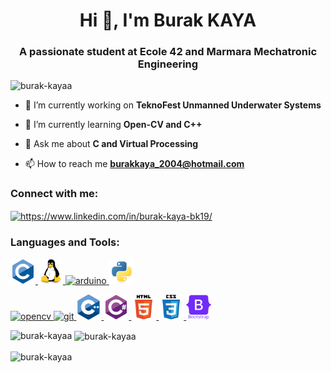 <h1 align="center">Hi 👋, I'm Burak KAYA</h1>
<h3 align="center">A passionate student at Ecole 42 and Marmara Mechatronic Engineering</h3>

<p align="left"> <img src="https://komarev.com/ghpvc/?username=burak-kayaa&label=Profile%20views&color=0e75b6&style=flat" alt="burak-kayaa" /> </p>

- 🔭 I’m currently working on **TeknoFest Unmanned Underwater Systems**

- 🌱 I’m currently learning **Open-CV and C++**

- 💬 Ask me about **C and Virtual Processing**

- 📫 How to reach me **burakkaya_2004@hotmail.com**

<h3 align="left">Connect with me:</h3>
<p align="left">

<a href="[https://linkedin.com/in/https://www.linkedin.com/in/burak-kaya-bk19/](https://www.linkedin.com/in/burak-kaya-bk19/)" target="blank"><img align="center" src="https://raw.githubusercontent.com/rahuldkjain/github-profile-readme-generator/master/src/images/icons/Social/linked-in-alt.svg" alt="https://www.linkedin.com/in/burak-kaya-bk19/" height="30" width="40" /></a>
</p>

<h3 align="left">Languages and Tools:</h3>
<p align="left">
<a href="https://www.cprogramming.com/" target="_blank" rel="noreferrer"> <img src="https://raw.githubusercontent.com/devicons/devicon/master/icons/c/c-original.svg" alt="c" width="40" height="40"/> </a> 
<a href="https://www.linux.org/" target="_blank" rel="noreferrer"> <img src="https://raw.githubusercontent.com/devicons/devicon/master/icons/linux/linux-original.svg" alt="linux" width="40" height="40"/> </a> 
<a href="https://www.arduino.cc/" target="_blank" rel="noreferrer"> <img src="https://cdn.worldvectorlogo.com/logos/arduino-1.svg" alt="arduino" width="40" height="40"/> </a> 
<a href="https://www.python.org" target="_blank" rel="noreferrer"> <img src="https://raw.githubusercontent.com/devicons/devicon/master/icons/python/python-original.svg" alt="python" width="40" height="40"/> </a> </p>
<a href="https://opencv.org/" target="_blank" rel="noreferrer"> <img src="https://www.vectorlogo.zone/logos/opencv/opencv-icon.svg" alt="opencv" width="40" height="40"/> </a> 
<a href="https://git-scm.com/" target="_blank" rel="noreferrer"> <img src="https://www.vectorlogo.zone/logos/git-scm/git-scm-icon.svg" alt="git" width="40" height="40"/> </a> 
<a href="https://www.w3schools.com/cpp/" target="_blank" rel="noreferrer"> <img src="https://raw.githubusercontent.com/devicons/devicon/master/icons/cplusplus/cplusplus-original.svg" alt="cplusplus" width="40" height="40"/> </a> 
<a href="https://www.w3schools.com/cs/" target="_blank" rel="noreferrer"> <img src="https://raw.githubusercontent.com/devicons/devicon/master/icons/csharp/csharp-original.svg" alt="csharp" width="40" height="40"/> </a> 
<a href="https://www.w3.org/html/" target="_blank" rel="noreferrer"> <img src="https://raw.githubusercontent.com/devicons/devicon/master/icons/html5/html5-original-wordmark.svg" alt="html5" width="40" height="40"/> </a> 
<a href="https://www.w3schools.com/css/" target="_blank" rel="noreferrer"> <img src="https://raw.githubusercontent.com/devicons/devicon/master/icons/css3/css3-original-wordmark.svg" alt="css3" width="40" height="40"/> </a> 
<a href="https://getbootstrap.com" target="_blank" rel="noreferrer"> <img src="https://raw.githubusercontent.com/devicons/devicon/master/icons/bootstrap/bootstrap-plain-wordmark.svg" alt="bootstrap" width="40" height="40"/> </a> 
<br>
<p><img align="left" src="https://github-readme-stats.vercel.app/api/top-langs?username=burak-kayaa&show_icons=true&locale=en&layout=compact" alt="burak-kayaa" /></p>

<p>&nbsp;<img align="center" src="https://github-readme-stats.vercel.app/api?username=burak-kayaa&show_icons=true&locale=en" alt="burak-kayaa" /></p>

<p><img align="center" src="https://github-readme-streak-stats.herokuapp.com/?user=burak-kayaa&" alt="burak-kayaa" /></p>


